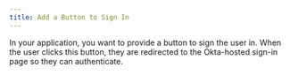 ```yaml
---
title: Add a Button to Sign In
---
```

In your application, you want to provide a button to sign the user in. When the user clicks this button, they are redirected to the Okta-hosted sign-in page so they can authenticate.

<StackSelector snippet="login-redirect"/>

<NextSectionLink/>
